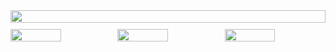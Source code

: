 <div style="display: flex; flex-direction: column; gap: 10px;">
    <img src="https://github-profile-summary-cards.vercel.app/api/cards/profile-details?username=geoochi&theme=default" style="width: 100%;" />
    <div style="display: flex; flex-direction: row; gap: 10px;">
        <img src="https://github-profile-summary-cards.vercel.app/api/cards/repos-per-language?username=geoochi&theme=default" style="width: 50%;" />
        <img src="https://github-profile-summary-cards.vercel.app/api/cards/most-commit-language?username=geoochi&theme=default" style="width: 50%;" />
        <img src="https://github-profile-summary-cards.vercel.app/api/cards/stats?username=geoochi&theme=default" style="width: 50%;" />
    </div>
</div>
